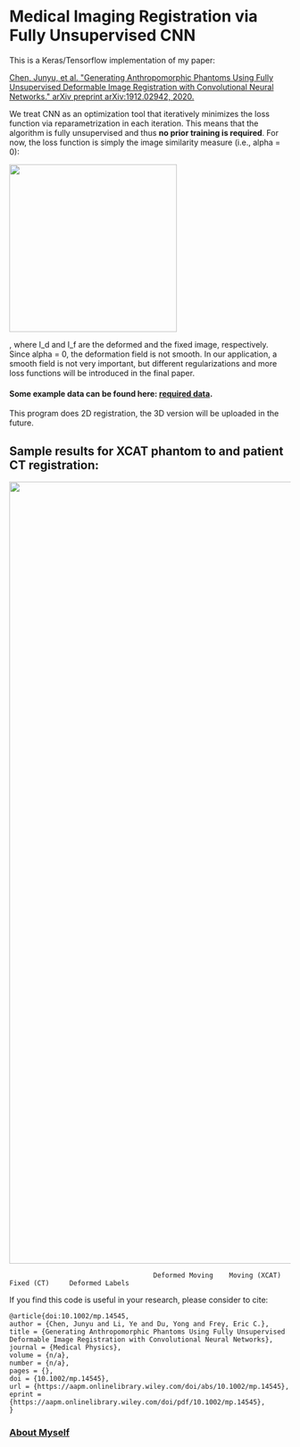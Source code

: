 # Medical Imaging Registration via Fully Unsupervised CNN

This is a Keras/Tensorflow implementation of my paper:

<a href="https://arxiv.org/abs/1912.02942">Chen, Junyu, et al. "Generating Anthropomorphic Phantoms Using Fully Unsupervised Deformable Image Registration with Convolutional Neural Networks." arXiv preprint arXiv:1912.02942, 2020.</a>

We treat CNN as an optimization tool that iteratively minimizes the loss function via reparametrization in each
iteration. This means that the algorithm is fully unsupervised and thus **no prior training is required**. For now, the loss function is simply the image similarity measure (i.e., alpha = 0):

<img src="https://github.com/junyuchen245/Fully_unsupervised_CNN_registration/blob/master/CNNReg_arxiv/loss.png" width="300"/>

, where I_d and I_f are the deformed and the fixed image, respectively. Since alpha = 0, the deformation field is not smooth. In our application, a smooth field is not very important, but different regularizations and more loss functions will be introduced in the final paper.

#### Some example data can be found here: <a href="https://drive.google.com/open?id=1cle8nV8g-xxt_SfaJxD-zMSnuXiZoygT"> required data</a>.

This program does 2D registration, the 3D version will be uploaded in the future.

## Sample results for XCAT phantom to and patient CT registration:
<img src="https://github.com/junyuchen245/Fully_unsupervised_CNN_registration/blob/master/CNNReg_arxiv/Sample_out.png" width="1400"/>


                                        Deformed Moving    Moving (XCAT)       Fixed (CT)     Deformed Labels
 If you find this code is useful in your research, please consider to cite:

    @article{doi:10.1002/mp.14545,
    author = {Chen, Junyu and Li, Ye and Du, Yong and Frey, Eric C.},
    title = {Generating Anthropomorphic Phantoms Using Fully Unsupervised Deformable Image Registration with Convolutional Neural Networks},
    journal = {Medical Physics},
    volume = {n/a},
    number = {n/a},
    pages = {},
    doi = {10.1002/mp.14545},
    url = {https://aapm.onlinelibrary.wiley.com/doi/abs/10.1002/mp.14545},
    eprint = {https://aapm.onlinelibrary.wiley.com/doi/pdf/10.1002/mp.14545},
    }

 
 
### <a href="https://junyuchen245.github.io"> About Myself</a>
